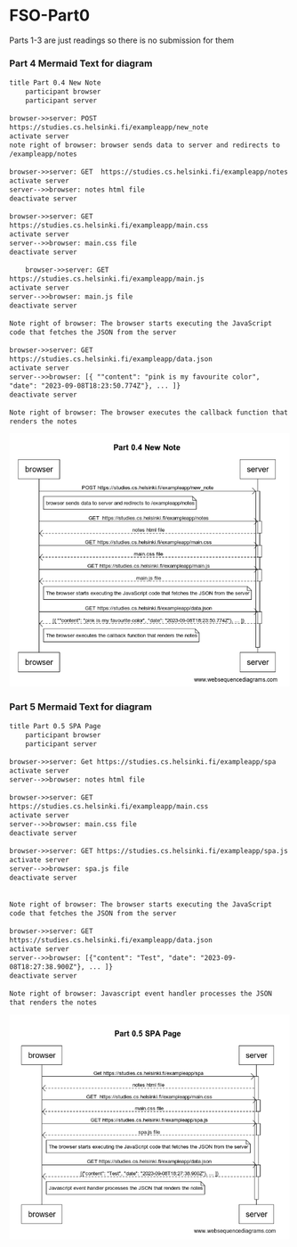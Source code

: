 # FSO-Part0

Parts 1-3 are just readings so there is no submission for them


### Part 4 Mermaid Text for diagram
    title Part 0.4 New Note
        participant browser
        participant server

    browser->>server: POST https://studies.cs.helsinki.fi/exampleapp/new_note
    activate server
    note right of browser: browser sends data to server and redirects to /exampleapp/notes

    browser->>server: GET  https://studies.cs.helsinki.fi/exampleapp/notes
    activate server
    server-->>browser: notes html file
    deactivate server

    browser->>server: GET https://studies.cs.helsinki.fi/exampleapp/main.css
    activate server
    server-->>browser: main.css file
    deactivate server
    
        browser->>server: GET https://studies.cs.helsinki.fi/exampleapp/main.js
    activate server
    server-->>browser: main.js file
    deactivate server

    Note right of browser: The browser starts executing the JavaScript code that fetches the JSON from the server

    browser->>server: GET https://studies.cs.helsinki.fi/exampleapp/data.json
    activate server
    server-->>browser: [{ ""content": "pink is my favourite color", "date": "2023-09-08T18:23:50.774Z"}, ... ]}
    deactivate server

    Note right of browser: The browser executes the callback function that renders the notes   

![alt text](Part_0.4.png)


### Part 5 Mermaid Text for diagram
    title Part 0.5 SPA Page
        participant browser
        participant server

    browser->>server: Get https://studies.cs.helsinki.fi/exampleapp/spa
    activate server
    server-->>browser: notes html file

    browser->>server: GET  https://studies.cs.helsinki.fi/exampleapp/main.css
    activate server
    server-->>browser: main.css file
    deactivate server

    browser->>server: GET https://studies.cs.helsinki.fi/exampleapp/spa.js
    activate server
    server-->>browser: spa.js file
    deactivate server
    
    
    Note right of browser: The browser starts executing the JavaScript code that fetches the JSON from the server

    browser->>server: GET https://studies.cs.helsinki.fi/exampleapp/data.json
    activate server
    server-->>browser: [{"content": "Test", "date": "2023-09-08T18:27:38.900Z"}, ... ]}
    deactivate server

    Note right of browser: Javascript event handler processes the JSON that renders the notes       

![alt text](Part_0.5.png)
